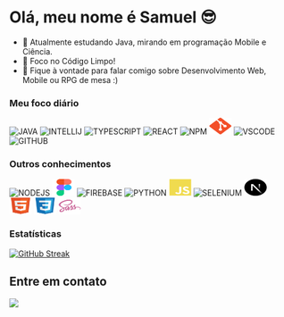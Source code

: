 # Olá, meu nome é Samuel 😎

- 🌱 Atualmente estudando Java, mirando em programação Mobile e Ciência.
- 🎯 Foco no Código Limpo!
- 💬 Fique à vontade para falar comigo sobre Desenvolvimento Web, Mobile ou RPG de mesa :)

### Meu foco diário

<div>
  <img alt="JAVA" height="30" width="40" src="https://cdn.jsdelivr.net/gh/devicons/devicon@latest/icons/java/java-original.svg" />    
  <img alt="INTELLIJ" height="30" width="40" src="https://cdn.jsdelivr.net/gh/devicons/devicon@latest/icons/intellij/intellij-original.svg" />   
  <img alt="TYPESCRIPT" height="30" width="40" src="https://cdn.jsdelivr.net/gh/devicons/devicon/icons/typescript/typescript-original.svg">
  <img alt="REACT" height="30" width="40" src="https://cdn.jsdelivr.net/gh/devicons/devicon/icons/react/react-original.svg">
  <img alt="NPM" height="30" width="40" src="https://cdn.jsdelivr.net/gh/devicons/devicon/icons/npm/npm-original-wordmark.svg" />
  <img alt="GIT" height="30" width="40" src="https://raw.githubusercontent.com/devicons/devicon/master/icons/git/git-original.svg">
  <img alt="VSCODE" height="30" width="40" src="https://cdn.jsdelivr.net/gh/devicons/devicon/icons/vscode/vscode-original.svg" />
  <img alt="GITHUB" height="30" width="40" src="https://cdn.jsdelivr.net/gh/devicons/devicon/icons/github/github-original.svg"  />
  
</div>

### Outros conhecimentos
<div>
  <img alt="NODEJS" height="30" width="40" src="https://cdn.jsdelivr.net/gh/devicons/devicon/icons/nodejs/nodejs-original.svg" />  
  <img alt="FIGMA" height="30" width="40" src="https://raw.githubusercontent.com/devicons/devicon/master/icons/figma/figma-original.svg">
  <img alt="FIREBASE" height="30" width="40" src="https://cdn.jsdelivr.net/gh/devicons/devicon/icons/firebase/firebase-plain.svg" />
  <img alt="PYTHON" height="30" width="40" src="https://cdn.jsdelivr.net/gh/devicons/devicon/icons/python/python-original.svg">
  <img alt="JAVASCRIPT" height="30" width="40" src="https://raw.githubusercontent.com/devicons/devicon/master/icons/javascript/javascript-plain.svg">
  <img alt="SELENIUM" height="30" width="40" src="https://cdn.jsdelivr.net/gh/devicons/devicon/icons/selenium/selenium-original.svg" />
  <img alt="NEXTJS" height="30" width="40" src="https://raw.githubusercontent.com/devicons/devicon/master/icons/nextjs/nextjs-original.svg">
  <img alt="HTML" height="30" width="40" src="https://raw.githubusercontent.com/devicons/devicon/master/icons/html5/html5-original.svg">
  <img alt="CSS" height="30" width="40" src="https://raw.githubusercontent.com/devicons/devicon/master/icons/css3/css3-original.svg"> 
  <img alt="SASS" height="30" width="40" src="https://raw.githubusercontent.com/devicons/devicon/master/icons/sass/sass-original.svg">
</div>

### Estatísticas

[![GitHub Streak](https://streak-stats.demolab.com/?user=nihilboy1&theme=dark)](https://git.io/streak-stats)

## Entre em contato

<a href="https://www.linkedin.com/in/samuelseve1/" target="_blank"><img src="https://img.shields.io/badge/-LinkedIn-%230077B5?style=for-the-badge&logo=linkedin&logoColor=white" target="_blank"></a>
